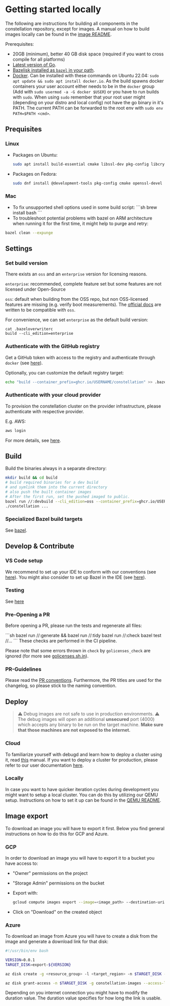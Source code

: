 # Getting started locally

The following are instructions for building all components in the constellation repository, except for images. A manual on how to build images locally can be found in the [image README](/image/README.md).

Prerequisites:

* 20GB (minimum), better 40 GB disk space (required if you want to cross compile for all platforms)
* [Latest version of Go](https://go.dev/doc/install).
* [Bazelisk installed as `bazel` in your path](https://github.com/bazelbuild/bazelisk/releases).
* [Docker](https://docs.docker.com/engine/install/). Can be installed with these commands on Ubuntu 22.04: `sudo apt update && sudo apt install docker.io`. As the build spawns docker containers your user account either needs to be in the `docker` group (Add with `sudo usermod -a -G docker $USER`) or you have to run builds with `sudo`. When using `sudo` remember that your root user might (depending on your distro and local config) not have the go binary in it's PATH. The current PATH can be forwarded to the root env with `sudo env PATH=$PATH <cmd>`.

## Prequisites

### Linux

* Packages on Ubuntu:

  ```sh
  sudo apt install build-essential cmake libssl-dev pkg-config libcryptsetup12 libcryptsetup-dev
  ```

* Packages on Fedora:

  ```sh
  sudo dnf install @development-tools pkg-config cmake openssl-devel cryptsetup-libs cryptsetup-devel
  ```

### Mac

* To fix unsupported shell options used in some build script:
  ´´´sh
  brew install bash
  ´´´
* To troubleshoot potential problems with bazel on ARM architecture when running it for the first time, it might help to purge and retry:

```sh
bazel clean --expunge
```

## Settings

### Set build version

There exists an `oss` and an `enterprise` version for licensing reasons.

`enterprise`: recommended, complete feature set but some features are not licensed under Open-Source

`oss`: default when building from the OSS repo, but non OSS-licensed features are missing (e.g. verify boot measurements). The [official docs](https://docs.edgeless.systems/constellation/) are written to be compatible with `oss`.
<!-- are we sure about doc support? -->

For convenience, we can set `enterprise` as the default build version:

```
cat .bazeloverwriterc
build --cli_edition=enterprise
```

### Authenticate with the GitHub registry

Get a GitHub token with access to the registry and authenticate through `docker` (see [here](https://docs.github.com/en/packages/working-with-a-github-packages-registry/working-with-the-container-registry)).

Optionally, you can customize the default registry target:

```sh
echo "build --container_prefix=ghcr.io/USERNAME/constellation" >> .bazeloverwriterc
```

### Authenticate with your cloud provider

To provision the constellation cluster on the provider infrastructure, please authenticate with respective provider.

E.g. AWS:

```sh
aws login
```

For more details, see [here](https://docs.edgeless.systems/constellation/getting-started/install#set-up-cloud-credentials).

## Build

Build the binaries always in a separate directory:

```sh
mkdir build && cd build
# build required binaries for a dev build
# and symlink them into the current directory
# also push the built container images
# After the first run, set the pushed imaged to public.
bazel run //:devbuild --cli_edition=oss --container_prefix=ghcr.io/USERNAME/constellation
./constellation ...
```

### Specialized Bazel build targets

See [bazel](./bazel.md#build).

## Develop & Contribute

### VS Code setup

We recommend to set up your IDE to conform with our conventions (see [here](../conventions.md#recommended-vs-code-settings)). You might also consider to set up Bazel in the IDE (see [here](./bazel.md#vs-code-integration)).

### Testing

See [here](./testing.md)

### Pre-Opening a PR

Before opening a PR, please run the tests and regenerate all files:

´´´sh
bazel run //:generate && bazel run //:tidy
bazel run //:check
bazel test //...
´´´
These checks are performed in the CI pipeline.

Please note that some errors thrown in `check` by `golicenses_check` are ignored (for more see [golicenses.sh.in](../../bazel/ci/golicenses.sh.in)).

### PR-Guidelines

Please read the [PR conventions](https://github.com/edgelesssys/constellation/blob/main/dev-docs/conventions.md#pr-conventions).
Furthermore, the PR titles are used for the changelog, so please stick to the naming convention.

## Deploy

> :warning: Debug images are not safe to use in production environments. :warning:
The debug images will open an additional **unsecured** port (4000) which accepts any binary to be run on the target machine. **Make sure that those machines are not exposed to the internet.**

### Cloud

To familiarize yourself with debugd and learn how to deploy a cluster using it, read [this](/debugd/README.md) manual.
If you want to deploy a cluster for production, please refer to our user documentation [here](https://docs.edgeless.systems/constellation/getting-started/first-steps#create-a-cluster).

### Locally

In case you want to have quicker iteration cycles during development you might want to setup a local cluster.
You can do this by utilizing our QEMU setup.
Instructions on how to set it up can be found in the [QEMU README](qemu.md).

## Image export

To download an image you will have to export it first.
Below you find general instructions on how to do this for GCP and Azure.

### GCP

In order to download an image you will have to export it to a bucket you have access to:

* "Owner" permissions on the project
* "Storage Admin" permissions on the bucket
* Export with:

  ```bash
  gcloud compute images export --image=<image_path> --destination-uri=<bucket_uri> --export-format=qcow2 --project=<image_project>
  ```

* Click on "Download" on the created object

### Azure

To download an image from Azure you will have to create a disk from the image and generate a download link for that disk:

```bash
#!/usr/bin/env bash

VERSION=0.0.1
TARGET_DISK=export-${VERSION}

az disk create -g <resource_group> -l <target_region> -n $TARGET_DISK --hyper-v-generation V2 --os-type Linux --sku standard_lrs --security-type TrustedLaunch --gallery-image-reference <image_path>

az disk grant-access -n $TARGET_DISK -g constellation-images --access-level Read --duration-in-seconds 3600 | jq -r .accessSas
```

Depending on you internet connection you might have to modify the duration value.
The duration value specifies for how long the link is usable.
